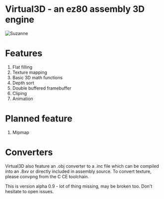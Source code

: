 # Virtual3D - an ez80 assembly 3D engine

![Suzanne](http://i.imgur.com/bBK9ym2.gif)

# Features

1. Flat filling
2. Texture mapping
3. Basic 3D math functions
4. Depth sort
5. Double buffered framebuffer
5. Cliping
6. Animation

# Planned feature
1. Mipmap

# Converters

Virtual3D also feature an .obj converter to a .inc file which can be compiled into an .8xv or directly included in assembly source.
To convert texture, please convpng from the C CE toolchain.


This is version alpha 0.9 - lot of thing missing, may be broken too. Don't hesitate to open issues.
